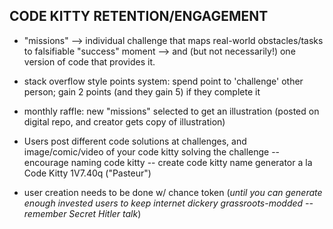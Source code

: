 ## CODE KITTY RETENTION/ENGAGEMENT

* "missions" --> individual challenge that maps real-world obstacles/tasks to falsifiable "success" moment --> and (but not necessarily!) one version of code that provides it.

* stack overflow style points system: spend point to 'challenge' other person; gain 2 points (and they gain 5) if they complete it

* monthly raffle: new "missions" selected to get an illustration (posted on digital repo, and creator gets copy of illustration)

* Users post different code solutions at challenges, and image/comic/video of your code kitty solving the challenge -- encourage naming code kitty -- create code kitty name generator a la Code Kitty 1V7.40q ("Pasteur")

* user creation needs to be done w/ chance token (_until you can generate enough invested users to keep internet dickery grassroots-modded -- remember Secret Hitler talk_)
